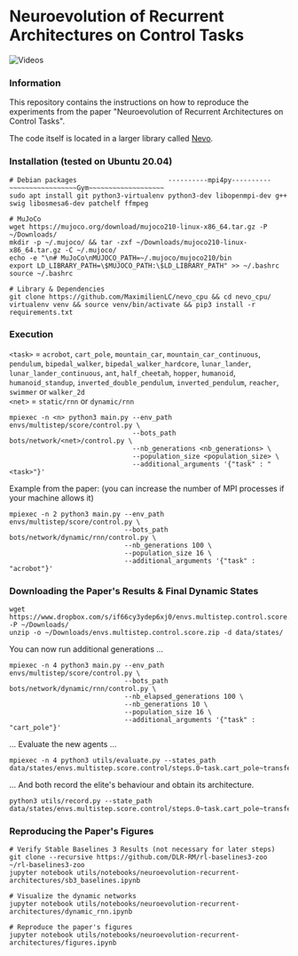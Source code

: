 # Neuroevolution of Recurrent Architectures on Control Tasks

![Videos](videos.gif)

### Information

This repository contains the instructions on how to reproduce the experiments from the paper "Neuroevolution of Recurrent Architectures on Control Tasks".

The code itself is located in a larger library called [Nevo](https://github.com/MaximilienLC/nevo).


### Installation (tested on Ubuntu 20.04)

```
# Debian packages                       ----------mpi4py---------- ~~~~~~~~~~~~~~~~~Gym~~~~~~~~~~~~~~~~~~~
sudo apt install git python3-virtualenv python3-dev libopenmpi-dev g++ swig libosmesa6-dev patchelf ffmpeg

# MuJoCo
wget https://mujoco.org/download/mujoco210-linux-x86_64.tar.gz -P ~/Downloads/
mkdir -p ~/.mujoco/ && tar -zxf ~/Downloads/mujoco210-linux-x86_64.tar.gz -C ~/.mujoco/
echo -e "\n# MuJoCo\nMUJOCO_PATH=~/.mujoco/mujoco210/bin
export LD_LIBRARY_PATH=\$MUJOCO_PATH:\$LD_LIBRARY_PATH" >> ~/.bashrc
source ~/.bashrc

# Library & Dependencies
git clone https://github.com/MaximilienLC/nevo_cpu && cd nevo_cpu/
virtualenv venv && source venv/bin/activate && pip3 install -r requirements.txt
```

### Execution

`<task>` = `acrobot`, `cart_pole`, `mountain_car`, `mountain_car_continuous`, `pendulum`, `bipedal_walker`, `bipedal_walker_hardcore`, `lunar_lander`, `lunar_lander_continuous`, `ant`, `half_cheetah`, `hopper`, `humanoid`, `humanoid_standup`, `inverted_double_pendulum`, `inverted_pendulum`, `reacher`, `swimmer` or `walker_2d`  
`<net>` = `static/rnn` or `dynamic/rnn`  

```
mpiexec -n <n> python3 main.py --env_path envs/multistep/score/control.py \
                               --bots_path bots/network/<net>/control.py \
                               --nb_generations <nb_generations> \
                               --population_size <population_size> \
                               --additional_arguments '{"task" : "<task>"}'
```

Example from the paper: (you can increase the number of MPI processes if your machine allows it)
```
mpiexec -n 2 python3 main.py --env_path envs/multistep/score/control.py \
                             --bots_path bots/network/dynamic/rnn/control.py \
                             --nb_generations 100 \
                             --population_size 16 \
                             --additional_arguments '{"task" : "acrobot"}'
```

### Downloading the Paper's Results & Final Dynamic States

```
wget https://www.dropbox.com/s/if66cy3ydep6xj0/envs.multistep.control.score.zip -P ~/Downloads/
unzip -o ~/Downloads/envs.multistep.control.score.zip -d data/states/
```

You can now run additional generations ...
```
mpiexec -n 4 python3 main.py --env_path envs/multistep/score/control.py \
                             --bots_path bots/network/dynamic/rnn/control.py \
                             --nb_elapsed_generations 100 \
                             --nb_generations 10 \
                             --population_size 16 \
                             --additional_arguments '{"task" : "cart_pole"}'
```

... Evaluate the new agents ...
```
mpiexec -n 4 python3 utils/evaluate.py --states_path data/states/envs.multistep.score.control/steps.0~task.cart_pole~transfer.no~trials.1/bots.network.dynamic.rnn.control/16/
```

... And both record the elite's behaviour and obtain its architecture.
```
python3 utils/record.py --state_path data/states/envs.multistep.score.control/steps.0~task.cart_pole~transfer.no~trials.1/bots.network.dynamic.rnn.control/16/110/
```

### Reproducing the Paper's Figures

```
# Verify Stable Baselines 3 Results (not necessary for later steps)
git clone --recursive https://github.com/DLR-RM/rl-baselines3-zoo ~/rl-baselines3-zoo
jupyter notebook utils/notebooks/neuroevolution-recurrent-architectures/sb3_baselines.ipynb

# Visualize the dynamic networks
jupyter notebook utils/notebooks/neuroevolution-recurrent-architectures/dynamic_rnn.ipynb

# Reproduce the paper's figures  
jupyter notebook utils/notebooks/neuroevolution-recurrent-architectures/figures.ipynb
```
